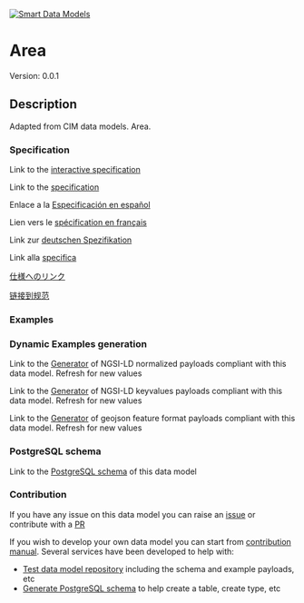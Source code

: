 [![Smart Data Models](https://smartdatamodels.org/wp-content/uploads/2022/01/SmartDataModels_logo.png "Logo")](https://smartdatamodels.org)
# Area
Version: 0.0.1

## Description 

Adapted from CIM data models. Area.
### Specification

Link to the [interactive specification](https://swagger.lab.fiware.org/?url=https://smart-data-models.github.io/dataModel.EnergyCIM/Area/swagger.yaml)

Link to the [specification](https://github.com/smart-data-models/dataModel.EnergyCIM/blob/master/Area/doc/spec.md)

Enlace a la [Especificación en español](https://github.com/smart-data-models/dataModel.EnergyCIM/blob/master/Area/doc/spec_ES.md)

Lien vers le [spécification en français](https://github.com/smart-data-models/dataModel.EnergyCIM/blob/master/Area/doc/spec_FR.md)

Link zur [deutschen Spezifikation](https://github.com/smart-data-models/dataModel.EnergyCIM/blob/master/Area/doc/spec_DE.md)

Link alla [specifica](https://github.com/smart-data-models/dataModel.EnergyCIM/blob/master/Area/doc/spec_IT.md)

[仕様へのリンク](https://github.com/smart-data-models/dataModel.EnergyCIM/blob/master/Area/doc/spec_JA.md)

[链接到规范](https://github.com/smart-data-models/dataModel.EnergyCIM/blob/master/Area/doc/spec_ZH.md)
### Examples
### Dynamic Examples generation

Link to the [Generator](https://smartdatamodels.org/extra/ngsi-ld_generator.php?schemaUrl=https://raw.githubusercontent.com/smart-data-models/dataModel.EnergyCIM/master/Area/schema.json&email=info@smartdatamodels.org) of NGSI-LD normalized payloads compliant with this data model. Refresh for new values

Link to the [Generator](https://smartdatamodels.org/extra/ngsi-ld_generator_keyvalues.php?schemaUrl=https://raw.githubusercontent.com/smart-data-models/dataModel.EnergyCIM/master/Area/schema.json&email=info@smartdatamodels.org) of NGSI-LD keyvalues payloads compliant with this data model. Refresh for new values

Link to the [Generator](https://smartdatamodels.org/extra/geojson_features_generator.php?schemaUrl=https://raw.githubusercontent.com/smart-data-models/dataModel.EnergyCIM/master/Area/schema.json&email=info@smartdatamodels.org) of geojson feature format payloads compliant with this data model. Refresh for new values
### PostgreSQL schema

Link to the [PostgreSQL schema](https://smart-data-models.github.io/dataModel.EnergyCIM/Area/schema.sql) of this data model
### Contribution

 If you have any issue on this data model you can raise an [issue](https://github.com/smart-data-models/dataModel.EnergyCIM/issues)  or contribute with a [PR](https://github.com/smart-data-models/dataModel.EnergyCIM/pulls)

 If you wish to develop your own data model you can start from [contribution manual](https://bit.ly/contribution_manual). Several services have been developed to help with: 
 - [Test data model repository](https://smartdatamodels.org/index.php/data-models-contribution-api/) including the schema and example payloads, etc
 - [Generate PostgreSQL schema](https://smartdatamodels.org/index.php/sql-service/) to help create a table, create type, etc